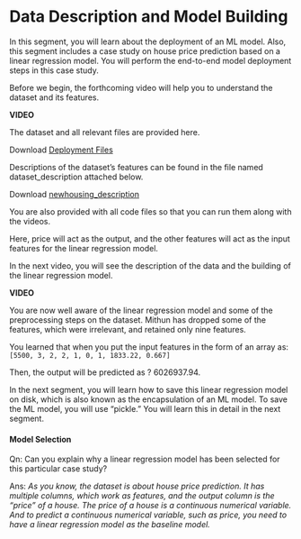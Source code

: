 # Data Description and Model Building

In this segment, you will learn about the deployment of an ML model. Also, this segment includes a case study on house price prediction based on a linear regression model. You will perform the end-to-end model deployment steps in this case study.

Before we begin, the forthcoming video will help you to understand the dataset and its features.

**VIDEO**

The dataset and all relevant files are provided here.

Download [Deployment Files](home_price_pred.zip)

Descriptions of the dataset’s features can be found in the file named dataset_description attached below.

Download [newhousing_description](newhousing_description.xlsx)

You are also provided with all code files so that you can run them along with the videos.

Here, price will act as the output, and the other features will act as the input features for the linear regression model. 

In the next video, you will see the description of the data and the building of the linear regression model.

**VIDEO**

You are now well aware of the linear regression model and some of the preprocessing steps on the dataset. Mithun has dropped some of the features, which were irrelevant, and retained only nine features.

You learned that when you put the input features in the form of an array as:   
`[5500, 3, 2, 2, 1, 0, 1, 1833.22, 0.667]`

Then, the output will be predicted as ? 6026937.94. 

In the next segment, you will learn how to save this linear regression model on disk, which is also known as the encapsulation of an ML model. To save the ML model, you will use “pickle.” You will learn this in detail in the next segment.

#### Model Selection

Qn: Can you explain why a linear regression model has been selected for this particular case study?

Ans: *As you know, the dataset is about house price prediction. It has multiple columns, which work as features, and the output column is the “price” of a house. The price of a house is a continuous numerical variable. And to predict a continuous numerical variable, such as price, you need to have a linear regression model as the baseline model.*
